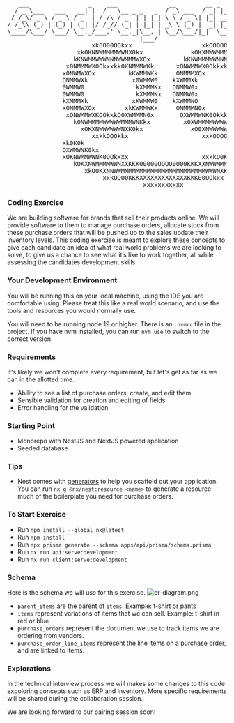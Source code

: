 <pre>
   ___                _    ___              __        __ _
  / _ \___   ___   __| |  /   \__ _ _   _  / _\ ___  / _| |___      ____ _ _ __ ___
 / /_\/ _ \ / _ \ / _` | / /\ / _` | | | | \ \ / _ \| |_| __\ \ /\ / / _` | '__/ _ \
/ /_\\ (_) | (_) | (_| |/ /_// (_| | |_| | _\ \ (_) |  _| |_ \ V  V / (_| | | |  __/
\____/\___/ \___/ \__,_/___,' \__,_|\__, | \__/\___/|_|  \__| \_/\_/ \__,_|_|  \___|
                                    |___/
                       xkOO00OOkxx                   xkOOOOOOkxx
                   xk0KNNWMMMMWWNX0kx             kOKXNWWMMMMWNXKOx
                  kKNWMMWWWNNNWWMMMWXOx         kKNWMMMWWNNNWWMMMWX0x
                x0NMMMWX0Okxxkk0KNMMMWKk      xONWMMWX0OkkxkkOKNWMMWXk
               x0NWMWXOx         kKWMMWKk     ONMMMXOx         k0NMMWXk
               ONMMWXk            x0WMMW0    kXWMMXk             0WMMWKx
               0WMMW0              kXMMMKx   ONMMW0x             kXMMMXk
               0WMMW0              kXMMMKx   ONMMW0x             kXMMWXk
               kXMMMXk            xKWMMW0    kXWMMNO            x0WMMW0x
               xONMMWXOx        xkKWMMWKx     ONMMMN0x        xkKWMMWKk
                xONWMMWXKOOkkkO0XWMMMN0x       OXWMMWNK0OkkkO0KNMMMWKk
                  k0NWMMMMWWWWWMMMWNKkx         x0XWMMMMWWWWWMMMMWXOx
                    xOKXNWWWWWWNXK0kx             xO0XNWWWWWWNXK0kx
                       xxkkOOOkkx                    xxkOOOOkkx
               xk0K0k                                           xOKKOx
               OXWMWNK0kx                                   xkOKNWMWN0x
               xOKNWMMWWNK0OOkxxx                    xxkkO0KXNWMMWNX0k
                  kOKXNWMMMMWWNXXKKK00000OOOO0000KKKXXNWWMMMMWWNK0kx
                     xkO0KXNNWWMMMMMMMMMMMMMMMMMMMMMMMWWWNXK0Okx
                          xxkOOO0KKKXXXXXXXXXXXXXKKK00OOkxx
                                     xxxxxxxxxxx
</pre>

### Coding Exercise

We are building software for brands that sell their products online. We will provide software to them to manage purchase orders, allocate stock from these purchase orders that will be pushed up to the sales  update their inventory levels. This coding exercise is meant to explore these concepts to give each candidate an idea of what real world problems we are looking to solve, to give us a chance to see what it’s like to work together, all while assessing the candidates development skills.

### Your Development Environment
You will be running this on your local machine, using the IDE you are comfortable using. Please treat this like a real world scenario, and use the tools and resources you would normally use.

You will need to be running node 19 or higher. There is an `.nvmrc` file in the project. If you have nvm installed, you can run `nvm use` to switch to the correct version. 

### Requirements
It's likely we won't complete every requirement, but let's get as far as we can in the allotted time.

- Ability to see a list of purchase orders, create, and edit them
- Sensible validation for creation and editing of fields
- Error handling for the validation

### Starting Point

- Monorepo with NestJS and NextJS powered application
- Seeded database

### Tips
- Nest comes with [generators](https://docs.nestjs.com/recipes/crud-generator) to help you scaffold out your application. You can run `nx g @nx/nest:resource <name>` to generate a resource much of the boilerplate you need for purchase orders.

### To Start Exercise
 - Run `npm install --global nx@latest`
 - Run `npm install`
 - Run `npx prisma generate --schema apps/api/prisma/schema.prisma`
 - Run `nx run api:serve:development`
 - Run `nx run client:serve:development`

### Schema
Here is the schema we will use for this exercise.
![er-diagram.png](docs/er-diagram.png)
 - `parent_items` are the parent of `items`. Example: t-shirt or pants
 - `items` represent variations of items that we can sell. Example: t-shirt in red or blue
 - `purchase_orders` represent the document we use to track items we are ordering from vendors.
 - `purchase_order_line_items` represent the line items on a purchase order, and are linked to items.

### Explorations
In the technical interview process we will makes some changes to this code expoloring concepts such as ERP and Inventory. More specific requirements will be shared during the collaboration session.

We are looking forward to our pairing session soon!
